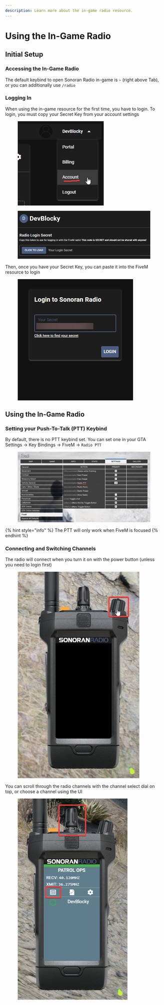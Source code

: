 ```yaml
---
description: Learn more about the in-game radio resource.
---
```


# Using the In-Game Radio

## Initial Setup

### Accessing the In-Game Radio

The default keybind to open Sonoran Radio in-game is `~` (right above Tab), or you can additionally use `/radio`

### Logging In

When using the in-game resource for the first time, you have to login. To login, you must copy your Secret Key from your account settings

<div>

<figure><img src="../../.gitbook/assets/chrome_UIjCCySLnN.png" alt=""><figcaption></figcaption></figure>

 

<figure><img src="../../.gitbook/assets/chrome_1rWBwOTNl8.png" alt=""><figcaption></figcaption></figure>

</div>

Then, once you have your Secret Key, you can paste it into the FiveM resource to login

<figure><img src="../../.gitbook/assets/chrome_nt5l8dMXgI.png" alt=""><figcaption></figcaption></figure>

## Using the In-Game Radio

### Setting your Push-To-Talk (PTT) Keybind

By default, there is no PTT keybind set. You can set one in your GTA Settings -> Key Bindings -> FiveM -> `Radio PTT`

<figure><img src="../../.gitbook/assets/FiveM_b3095_GTAProcess_WGNNv8eoKV.png" alt=""><figcaption></figcaption></figure>

{% hint style="info" %}
The PTT will only work when FiveM is focused
{% endhint %}

### Connecting and Switching Channels

The radio will connect when you turn it on with the power button (unless you need to login first)

<div data-full-width="false">

<figure><img src="../../.gitbook/assets/FiveM_b3095_GTAProcess_y5BTRN8idW.png" alt=""><figcaption></figcaption></figure>

</div>

You can scroll through the radio channels with the channel select dial on top, or choose a channel using the UI

<figure><img src="../../.gitbook/assets/FiveM_b3095_GTAProcess_8EDvlAfgKq.png" alt=""><figcaption></figcaption></figure>
